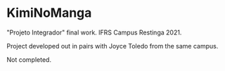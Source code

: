 # KimiNoManga
"Projeto Integrador" final work. IFRS Campus Restinga 2021.

Project developed out in pairs with Joyce Toledo from the same campus.

Not completed.

